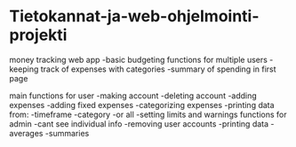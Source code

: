 # Tietokannat-ja-web-ohjelmointi-projekti

money tracking web app
-basic budgeting functions for multiple users
-keeping track of expenses with categories
-summary of spending in first page

main functions for user
	-making account
	-deleting account
	-adding expenses
	-adding fixed expenses
	-categorizing expenses
	-printing data from:
		-timeframe
		-category
		-or all
	-setting limits and warnings
functions for admin
	-cant see individual info
	-removing user accounts
	-printing data
		-averages
		-summaries
